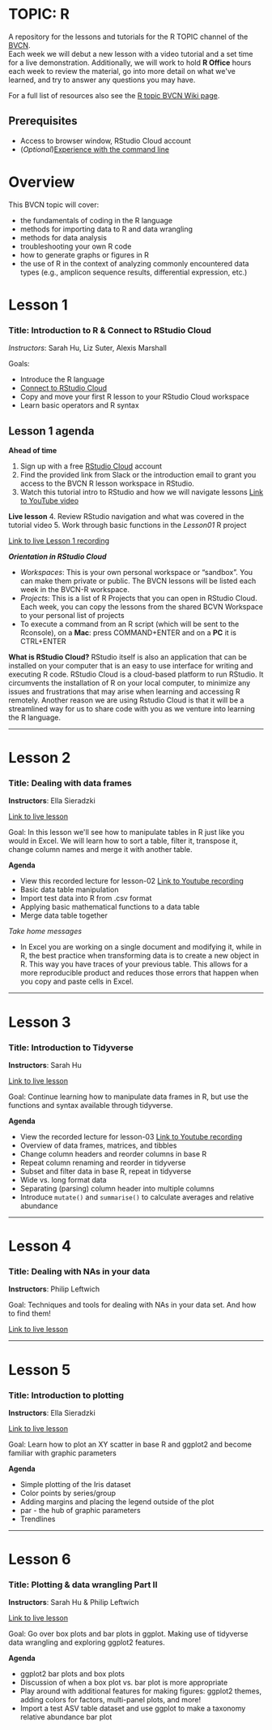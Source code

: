 # TOPIC: R
A repository for the lessons and tutorials for the R TOPIC channel of the [BVCN](https://biovcnet.github.io/).   
Each week we will debut a new lesson with a video tutorial and a set time for a live demonstration. Additionally, we will work to hold **R Office** hours each week to review the material, go into more detail on what we've learned, and try to answer any questions you may have.

For a full list of resources also see the [R topic BVCN Wiki page](https://github.com/biovcnet/biovcnet.github.io/wiki/TOPIC:-R).

## Prerequisites
* Access to browser window, RStudio Cloud account
* (_Optional_)[Experience with the command line](https://github.com/biovcnet/biovcnet.github.io/wiki/2.-Using-the-Command-line)

# Overview
This BVCN topic will cover:

* the fundamentals of coding in the R language
* methods for importing data to R and data wrangling
* methods for data analysis
* troubleshooting your own R code
* how to generate graphs or figures in R
* the use of R in the context of analyzing commonly encountered data types (e.g., amplicon sequence results, differential expression, etc.)


# Lesson 1
### Title: Introduction to R & Connect to RStudio Cloud
_Instructors_: Sarah Hu, Liz Suter, Alexis Marshall    

Goals:
* Introduce the R language
* [Connect to RStudio Cloud](https://rstudio.cloud)
* Copy and move your first R lesson to your RStudio Cloud workspace
* Learn basic operators and R syntax   

## **Lesson 1 agenda**
**Ahead of time**
1. Sign up with a free [RStudio Cloud](https://rstudio.cloud) account
2. Find the provided link from Slack or the introduction email to grant you access to the BVCN R lesson workspace in RStudio.
3. Watch this tutorial intro to RStudio and how we will navigate lessons [Link to YouTube video](https://youtu.be/kicRl5UNE64)    

**Live lesson**
4. Review RStudio navigation and what was covered in the tutorial video
5. Work through basic functions in the *Lesson01* R project  


[Link to live Lesson 1 recording](https://www.youtube.com/watch?v=u6vgWyD351g)
 

**_Orientation in RStudio Cloud_**
* _Workspaces_: This is your own personal workspace or “sandbox”. You can make them private or public. The BVCN lessons will be listed each week in the BVCN-R workspace.
* _Projects_: This is a list of R Projects that you can open in RStudio Cloud. Each week, you can copy the lessons from the shared BCVN Workspace to your personal list of projects
* To execute a command from an R script (which will be sent to the Rconsole), on a **Mac**: press COMMAND+ENTER and on a **PC** it is CTRL+ENTER

**What is RStudio Cloud?**
RStudio itself is also an application that can be installed on your computer that is an easy to use interface for writing and executing R code. RStudio Cloud is a cloud-based platform to run RStudio. It circumvents the installation of R on your local computer, to minimize any issues and frustrations that may arise when learning and accessing R remotely. Another reason we are using Rstudio Cloud is that it will be a streamlined way for us to share code with you as we venture into learning the R language.

***

# Lesson 2
### Title: Dealing with data frames
**Instructors**: Ella Sieradzki

[Link to live lesson](https://www.youtube.com/watch?v=_rep0HhPA-Y&feature=youtu.be)

Goal: In this lesson we'll see how to manipulate tables in R just like you would in Excel. We will learn how to sort a table, filter it, transpose it, change column names and merge it with another table.   

**Agenda**
* View this recorded lecture for lesson-02 [Link to Youtube recording](https://youtu.be/qWjo_o9QJBI)
* Basic data table manipulation
* Import test data into R from .csv format
* Applying basic mathematical functions to a data table
* Merge data table together

_Take home messages_
* In Excel you are working on a single document and modifying it, while in R, the best practice when transforming data is to create a new object in R. This way you have traces of your previous table. This allows for a more reproducible product and reduces those errors that happen when you copy and paste cells in Excel.

***

# Lesson 3
### Title: Introduction to Tidyverse
**Instructors**: Sarah Hu

[Link to live lesson](https://www.youtube.com/watch?v=_VVdPsnTrO4&feature=youtu.be)

Goal: Continue learning how to manipulate data frames in R, but use the functions and syntax available through tidyverse.   

**Agenda**
* View the recorded lecture for lesson-03 [Link to Youtube recording](https://www.youtube.com/watch?v=Oj0yRXrvm2Q&feature=youtu.be)
* Overview of data frames, matrices, and tibbles
* Change column headers and reorder columns in base R
* Repeat column renaming and reorder in tidyverse
* Subset and filter data in base R, repeat in tidyverse
* Wide vs. long format data
* Separating (parsing) column header into multiple columns
* Introduce ```mutate()``` and ```summarise()``` to calculate averages and relative abundance

***

# Lesson 4
### Title: Dealing with NAs in your data
**Instructors**: Philip Leftwich

Goal: Techniques and tools for dealing with NAs in your data set. And how to find them!

[Link to live lesson](https://www.youtube.com/watch?v=iTS5OEqt6M8)


***

# Lesson 5
### Title: Introduction to plotting
**Instructors**: Ella Sieradzki

[Link to live lesson](https://www.youtube.com/watch?v=uv972TDRflI)

Goal: Learn how to plot an XY scatter in base R and ggplot2 and become familiar with graphic parameters

**Agenda**
* Simple plotting of the Iris dataset
* Color points by series/group
* Adding margins and placing the legend outside of the plot
* par - the hub of graphic parameters
* Trendlines  

***

# Lesson 6
### Title: Plotting & data wrangling Part II
**Instructors**: Sarah Hu & Philip Leftwich

[Link to live lesson](https://www.youtube.com/watch?v=Ot8helWh2uM&feature=youtu.be)   
  
Goal: Go over box plots and bar plots in ggplot. Making use of tidyverse data wrangling and exploring ggplot2 features.

**Agenda**
* ggplot2 bar plots and box plots
* Discussion of when a box plot vs. bar plot is more appropriate
* Play around with additional features for making figures: ggplot2 themes, adding colors for factors, multi-panel plots, and more!
* Import a test ASV table dataset and use ggplot to make a taxonomy relative abundance bar plot


